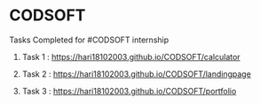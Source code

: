 # CODSOFT

Tasks Completed for #CODSOFT internship

1. Task 1 : https://hari18102003.github.io/CODSOFT/calculator

2. Task 2 : https://hari18102003.github.io/CODSOFT/landingpage

3. Task 3 : https://hari18102003.github.io/CODSOFT/portfolio
